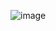 ![image](https://github.com/nujoom17/DotNetSimpleAPI/assets/83825670/9350fbcd-6278-4aed-becd-59213ed224b6)
